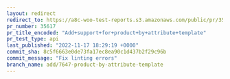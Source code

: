 ```yaml
---
layout: redirect
redirect_to: https://a8c-woo-test-reports.s3.amazonaws.com/public/pr/35617/api/index.html
pr_number: 35617
pr_title_encoded: "Add+support+for+product+by+attribute+template"
pr_test_type: api
last_published: "2022-11-17 18:29:19 +0000"
commit_sha: 8c5f6663e0de73fa17ec8ea90c1d437b2f29c96b
commit_message: "Fix linting errors"
branch_name: add/7647-product-by-attribute-template
---
```

